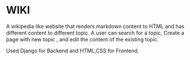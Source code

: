 # WIKI

A wikipedia like website that renders markdown content to HTML and has diﬀerent content to diﬀerent topic. 
A user can search for a topic, Create a page with new topic , and edit the content of the existing topic.

Used Django for Backend and HTML,CSS for Frontend.
